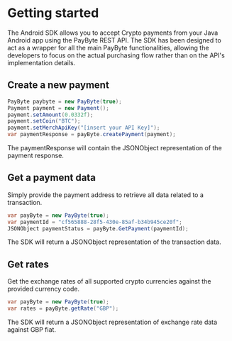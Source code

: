 # Getting started
The Android SDK allows you to accept Crypto payments from your Java Android app using the PayByte REST API.
The SDK has been designed to act as a wrapper for all the main PayByte functionalities, 
allowing the developers to focus on the actual purchasing flow rather than on the API's implementation details.

## Create a new payment

```csharp
PayByte paybyte = new PayByte(true);
Payment payment = new Payment();
payment.setAmount(0.0332f);
payment.setCoin("BTC");
payment.setMerchApiKey("[insert your API Key]");
var paymentResponse = payByte.createPayment(payment);
```

The paymentResponse will contain the JSONObject representation of the payment response. 

## Get a payment data

Simply provide the payment address to retrieve all data related to a transaction.

```csharp
var payByte = new PayByte(true);
var paymentId = "cf565888-28f5-430e-85af-b34b945ce20f";
JSONObject paymentStatus = payByte.GetPayment(paymentId);
```

The SDK will return a JSONObject representation of the transaction data.

## Get rates

Get the exchange rates of all supported crypto currencies against the provided currency code.

```csharp
var payByte = new PayByte(true); 
var rates = payByte.getRate("GBP");
```

The SDK will return a JSONObject representation of exchange rate data against GBP fiat.


